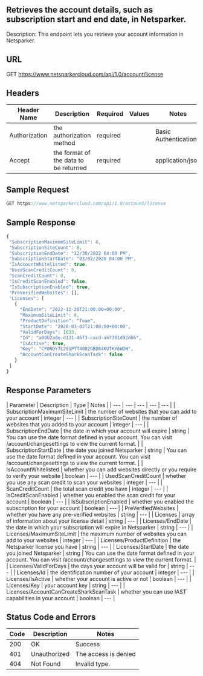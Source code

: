 ## Retrieves the account details, such as subscription start and end date, in Netsparker.
Description: This endpoint lets you retrieve your account information in Netsparker.
## URL
GET https://www.netsparkercloud.com/api/1.0/account/license

## Headers
| Header Name | Description | Required | Values | Notes |
| --- | --- |  --- | --- | --- |
| Authorization | the authorization method | required |  | Basic Authentication |
| Accept | the format of the data to be returned | required |  | application/json |

## Sample Request
```javascript
GET https://www.netsparkercloud.com/api/1.0/account/license
```
## Sample Response
 ```javascript
{
  "SubscriptionMaximumSiteLimit": 8,
  "SubscriptionSiteCount": 8,
  "SubscriptionEndDate": "12/30/2022 04:00 PM",
  "SubscriptionStartDate": "03/02/2020 04:00 PM",
  "IsAccountWhitelisted": true,
  "UsedScanCreditCount": 0,
  "ScanCreditCount": 0,
  "IsCreditScanEnabled": false,
  "IsSubscriptionEnabled": true,
  "PreVerifiedWebsites": [],
  "Licenses": [
    {
      "EndDate": "2022-12-30T21:00:00+00:00",
      "MaximumSiteLimit": 8,
      "ProductDefinition": "Team",
      "StartDate": "2020-03-02T21:00:00+00:00",
      "ValidForDays": 1033,
      "Id": "a08b2a8e-d131-46f3-cacd-ab7301d92d86",
      "IsActive": true,
      "Key": "CP0NDY7L291PTT4082GBD64KUTKY6WDW",
      "AccountCanCreateSharkScanTask": false
    }
  ]
}
```
## Response Parameters
| Parameter | Description | Type | Notes |
| --- | --- | --- | --- | --- |
| SubscriptionMaximumSiteLimit | the number of websites that you can add to your account | integer | --- |
| SubscriptionSiteCount | the number of websites that you added to your account | integer | --- |
| SubscriptionEndDate | the date in which your account will expire | string | You can use the date format defined in your account. You can visit /account/changesettings to view the current format. |
| SubscriptionStartDate | the date you joined Netsparker | string | You can use the date format defined in your account. You can visit /account/changesettings to view the current format. |
| IsAccountWhitelisted | whether you can add websites directly or you require to verify your website | boolean | --- |
| UsedScanCreditCount | whether you use any scan credit to scan your websites | integer | --- |
| ScanCreditCount | the total scan credit you have | integer | --- |
| IsCreditScanEnabled | whether you enabled the scan credit for your account | boolean | --- |
| IsSubscriptionEnabled | whether you enabled the subscription for your account | boolean | --- |
| PreVerifiedWebsites | whether you have any pre-verified websites | string | --- |
| Licenses | array of information about your license detail | string | --- |
| Licenses/EndDate | the date in which your subscription will expire in Netsparker  | string | --- |
| Licenses/MaximumSiteLimit | the maximum number of websites you can add to your websites | integer | --- |
| Licenses/ProductDefinition | the Netsparker license you have | string | --- |
| Licenses/StartDate | the date you joined Netsparker | string | You can use the date format defined in your account. You can visit /account/changesettings to view the current format. |
| Licenses/ValidForDays | the days your account will be valid for | string | --- |
| Licenses/Id | the identification number of your account | integer | --- |
| Licenses/IsActive | whether your account is active or not | boolean | --- |
| Licenses/Key | your account key | string | --- |
| Licenses/AccountCanCreateSharkScanTask | whether you can use IAST capabilities in your account | boolean | --- |

  ## Status Code and Errors
| Code | Description |  Notes |
| --- | --- |  --- |
| 200 | OK |  Success |
| 401 | Unauthorized |  The access is denied |
| 404 | Not Found |  Invalid type. |
